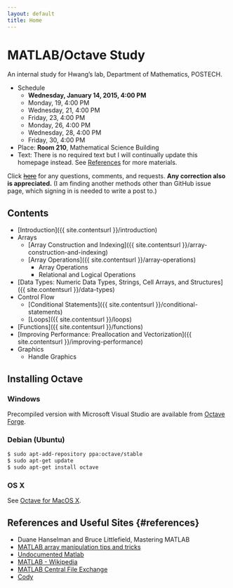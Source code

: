 ```yaml
---
layout: default
title: Home
---
```

# MATLAB/Octave Study

An internal study for Hwang’s lab, Department of Mathematics, POSTECH.

- Schedule
  - **Wednesday, January 14, 2015, 4:00 PM**
  - Monday, 19, 4:00 PM
  - Wednesday, 21, 4:00 PM
  - Friday, 23, 4:00 PM
  - Monday, 26, 4:00 PM
  - Wednesday, 28, 4:00 PM
  - Friday, 30, 4:00 PM
- Place: **Room 210**, Mathematical Science Building
- Text: There is no required text but I will continually update this homepage instead. See [References](#references) for more materials.

Click <del>[here](https://github.com/dlimpid/matlab-study-2015/issues)</del> for any questions, comments, and requests. 
**Any correction also is appreciated.**
(I am finding another methods other than GitHub issue page, which signing in is needed to write a post to.)


## Contents

- [Introduction]({{ site.contentsurl }}/introduction)
- Arrays
  - [Array Construction and Indexing]({{ site.contentsurl }}/array-construction-and-indexing)
  - [Array Operations]({{ site.contentsurl }}/array-operations)
    - Array Operations
    - Relational and Logical Operations
- [Data Types: Numeric Data Types, Strings, Cell Arrays, and Structures]({{ site.contentsurl }}/data-types)
- Control Flow
  - [Conditional Statements]({{ site.contentsurl }}/conditional-statements)
  - [Loops]({{ site.contentsurl }}/loops)
- [Functions]({{ site.contentsurl }}/functions)
- [Improving Performance: Preallocation and Vectorization]({{ site.contentsurl }}/improving-performance)
- Graphics
  - Handle Graphics


## Installing Octave

### Windows

Precompiled version with Microsoft Visual Studio are available from [Octave Forge](http://sourceforge.net/projects/octave/files/Octave%20Windows%20binaries/Octave%203.6.4%20for%20Windows%20Microsoft%20Visual%20Studio/).

### Debian (Ubuntu)

~~~bash
$ sudo apt-add-repository ppa:octave/stable
$ sudo apt-get update
$ sudo apt-get install octave
~~~

### OS X

See [Octave for MacOS X](http://wiki.octave.org/Octave_for_MacOS_X).


## References and Useful Sites {#references}

- Duane Hanselman and Bruce Littlefield, Mastering MATLAB
- [MATLAB array manipulation tips and tricks](http://home.online.no/~pjacklam/matlab/doc/mtt/index.html)
- [Undocumented Matlab](http://undocumentedmatlab.com/)
- [MATLAB - Wikipedia](http://en.wikipedia.org/wiki/MATLAB)
- [MATLAB Central File Exchange](http://www.mathworks.com/matlabcentral/fileexchange/)
- [Cody](http://www.mathworks.com/matlabcentral/cody)

